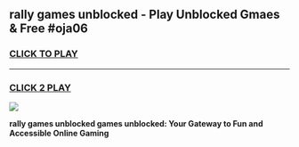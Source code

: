 
## rally games unblocked - Play Unblocked Gmaes & Free #oja06
<h3>
<a href="https://news.freeplayer.one?title=rally_games_unblocked&ref=24F">CLICK TO PLAY</a></h3>
<hr>

<h3>
<a href="https://news.freeplayer.one?title=rally_games_unblocked&ref=24F">CLICK 2 PLAY</a>
  
</h3>

<a href="https://news.freeplayer.one?title=rally_games_unblocked&ref=24F/"><img src="https://clearcache.store/games.png"></a>


**rally games unblocked games unblocked: Your Gateway to Fun and Accessible Online Gaming**
